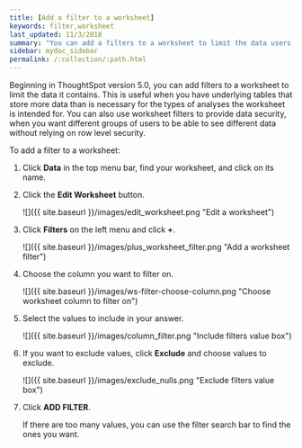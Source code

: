 ```yaml
---
title: [Add a filter to a worksheet]
keywords: filter,worksheet
last_updated: 11/3/2018
summary: "You can add a filters to a worksheet to limit the data users can access from the worksheet."
sidebar: mydoc_sidebar
permalink: /:collection/:path.html
---
```

Beginning in ThoughtSpot version 5.0, you can add filters to a worksheet to limit the data it contains. This is useful when you have underlying tables that store more data than is necessary for the types of analyses the worksheet is intended for. You can also use worksheet filters to provide data security, when you want different groups of users to be able to see different data without relying on row level security.

To add a filter to a worksheet:

1. Click **Data** in the top menu bar, find your worksheet, and click on its name.

2. Click the **Edit Worksheet** button.

     ![]({{ site.baseurl }}/images/edit_worksheet.png "Edit a worksheet")

3. Click **Filters** on the left menu and click **+**.

     ![]({{ site.baseurl }}/images/plus_worksheet_filter.png "Add a worksheet filter")

4. Choose the column you want to filter on.

     ![]({{ site.baseurl }}/images/ws-filter-choose-column.png "Choose worksheet column to filter on")

5. Select the values to include in your answer.

     ![]({{ site.baseurl }}/images/column_filter.png "Include filters value box")

6. If you want to exclude values, click **Exclude** and choose values to exclude.

     ![]({{ site.baseurl }}/images/exclude_nulls.png "Exclude filters value box")

7. Click **ADD FILTER**.

   If there are too many values, you can use the filter search bar to find the ones you want.
